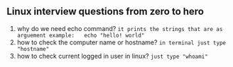 ## Linux interview questions from zero to hero

1. why do we need echo command?
`it prints the strings that are as arguement example:   echo "hello! world"`
2. how to check the computer name or hostname?
`in terminal just type "hostname" `
3. how to check current logged in user in linux?
`just type "whoami" `